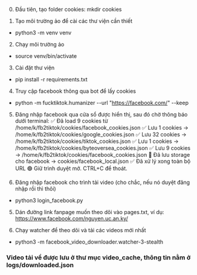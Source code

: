 0. Đầu tiên, tạo folder cookies: mkdir cookies

1. Tạo môi trường ảo để cài các thư viện cần thiết
-  python3 -m venv venv

2. Chạy môi trường ảo
-  source venv/bin/activate

3. Cài đặt thư viện
-  pip install -r requirements.txt

4. Truy cập facebook thông qua bot để lấy cookies
-  python -m fucktiktok.humanizer --url "https://facebook.com/" --keep

5. Đăng nhập facebook qua cửa sổ được hiển thị, sau đó chờ thông báo dưới terminal:
✅ Đã load 9 cookies từ /home/k/fb2tiktok/cookies/facebook_cookies.json
✅ Lưu 1 cookies → /home/k/fb2tiktok/cookies/google_cookies.json
✅ Lưu 32 cookies → /home/k/fb2tiktok/cookies/tiktok_cookies.json
✅ Lưu 1 cookies → /home/k/fb2tiktok/cookies/byteoversea_cookies.json
✅ Lưu 9 cookies → /home/k/fb2tiktok/cookies/facebook_cookies.json
💾 Đã lưu storage cho facebook → cookies/facebook_local.json
✅ Đã xử lý xong toàn bộ URL
🟢 Giữ trình duyệt mở. CTRL+C để thoát.

6. Đăng nhập facebook cho trình tải video (cho chắc, nếu nó duyệt đăng nhập rồi thì thôi)
-  python3 login_facebook.py

5. Dán đường link fanpage muốn theo dõi vào pages.txt, ví dụ: https://www.facebook.com/nguyen.uc.an.ky/

6. Chạy watcher để theo dõi và tải các videos mới nhất
-  python3 -m facebook_video_downloader.watcher-3-stealth

### Video tải về được lưu ở thư mục video_cache, thông tin nằm ở logs/downloaded.json